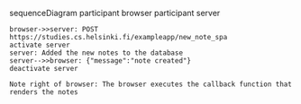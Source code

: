 sequenceDiagram
participant browser
participant server

    browser->>server: POST  https://studies.cs.helsinki.fi/exampleapp/new_note_spa
    activate server
    server: Added the new notes to the database
    server-->>browser: {"message":"note created"}
    deactivate server

    Note right of browser: The browser executes the callback function that renders the notes

